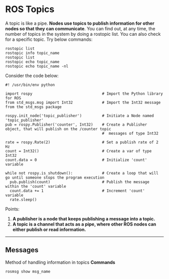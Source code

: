 # ROS Topics

A topic is like a pipe. **Nodes use topics to publish information for other nodes so that they can communicate**. 
You can find out, at any time, the number of topics in the system by doing a rostopic list. You can also check for a specific topic.
Try below commands:
 ```
rostopic list 
rostopic info topic_name
rostopic list 
rostopic echo topic_name
rostopic echo topic_name -nl
```
Consider the code below:
```
#! /usr/bin/env python

import rospy                               # Import the Python library for ROS
from std_msgs.msg import Int32             # Import the Int32 message from the std_msgs package

rospy.init_node('topic_publisher')         # Initiate a Node named 'topic_publisher'
pub = rospy.Publisher('counter', Int32)    # Create a Publisher object, that will publish on the /counter topic
                                           #  messages of type Int32

rate = rospy.Rate(2)                       # Set a publish rate of 2 Hz
count = Int32()                            # Create a var of type Int32
count.data = 0                             # Initialize 'count' variable

while not rospy.is_shutdown():             # Create a loop that will go until someone stops the program execution
  pub.publish(count)                       # Publish the message within the 'count' variable
  count.data += 1                          # Increment 'count' variable
  rate.sleep() 
```
Points: 
1. **A publisher is a node that keeps publishing a message into a topic.**
2. **A topic is a channel that acts as a pipe, where other ROS nodes can either publish or read information.**
---
## Messages 
Method of handling information in topics 
**Commands**
```
rosmsg show msg_name

```